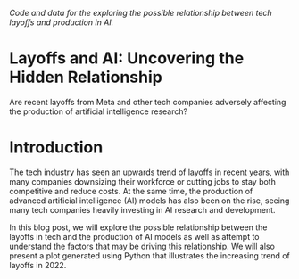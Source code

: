 *Code and data for the exploring the possible relationship between tech layoffs and production in AI.*

# Layoffs and AI: Uncovering the Hidden Relationship
Are recent layoffs from Meta and other tech companies adversely affecting the production of artificial intelligence research?

# Introduction
The tech industry has seen an upwards trend of layoffs in recent years, with many companies downsizing their workforce or cutting jobs to stay both competitive and reduce costs. At the same time, the production of advanced artificial intelligence (AI) models has also been on the rise, seeing many tech companies heavily investing in AI research and development.

In this blog post, we will explore the possible relationship between the layoffs in tech and the production of AI models as well as attempt to understand the factors that may be driving this relationship. We will also present a plot generated using Python that illustrates the increasing trend of layoffs in 2022.
